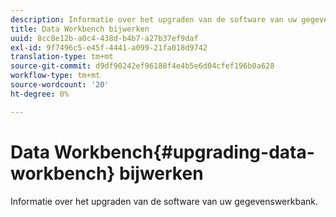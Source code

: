 ```yaml
---
description: Informatie over het upgraden van de software van uw gegevenswerkbank.
title: Data Workbench bijwerken
uuid: 8cc8e12b-a0c4-438d-b4b7-a27b37ef9daf
exl-id: 9f7496c5-e45f-4441-a099-21fa018d9742
translation-type: tm+mt
source-git-commit: d9df90242ef96188f4e4b5e6d04cfef196b0a628
workflow-type: tm+mt
source-wordcount: '20'
ht-degree: 0%

---
```


# Data Workbench{#upgrading-data-workbench} bijwerken

Informatie over het upgraden van de software van uw gegevenswerkbank.
